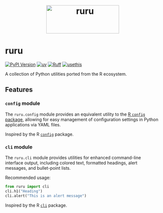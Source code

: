 <h1 align="center">
  <img width="237" height="92" alt="ruru" src="https://github.com/user-attachments/assets/499805bd-23f5-4868-9ec6-c2f1ba151203"><br>
</h1>

# ruru

[![PyPI Version](https://img.shields.io/pypi/v/ruru.svg)](<https://pypi.python.org/pypi/ruru>)
[![uv](https://img.shields.io/endpoint?url=https://raw.githubusercontent.com/astral-sh/uv/main/assets/badge/v0.json)](https://github.com/astral-sh/uv)
[![Ruff](https://img.shields.io/endpoint?url=https://raw.githubusercontent.com/astral-sh/ruff/main/assets/badge/v2.json)](https://github.com/astral-sh/ruff)
[![usethis](https://img.shields.io/endpoint?url=https://raw.githubusercontent.com/usethis-python/usethis-python/main/assets/badge/v1.json)](https://github.com/usethis-python/usethis-python)

A collection of Python utilities ported from the R ecosystem.

## Features

### `config` module

The `ruru.config` module provides an equivalent utility to the [R `config` package](https://rstudio.github.io/config/articles/introduction.html), allowing for easy management of configuration settings in Python applications via YAML files.

Inspired by the R [`config`](https://rstudio.github.io/config/) package.

### `cli` module

The `ruru.cli` module provides utilities for enhanced command-line interface output, including colored text, formatted headings, alert messages, and bullet-point lists.

Recommended usage:

```python
from ruru import cli
cli.h1("Heading")
cli.alert("This is an alert message")
```

Inspired by the R [`cli`](https://cli.r-lib.org/reference/index.html) package.
